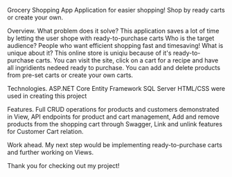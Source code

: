 Grocery Shopping App Application for easier shopping! Shop by ready carts or create your own.

Overview. What problem does it solve? This application saves a lot of time by letting the user shope with ready-to-purchase carts Who is the target audience? People who want efficient shopping fast and timesaving! What is unique about it? This online store is uniqiu because of it's ready-to-purchase carts. You can visit the site, click on a cart for a recipe and have all ingridients nedeed ready to purchase. You can add and delete products from pre-set carts or create your own carts.

Technologies. ASP.NET Core Entity Framework SQL Server HTML/CSS were used in creating this project

Features. Full CRUD operations for products and customers demonstrated in View, API endpoints for product and cart management, Add and remove products from the shopping cart through Swagger, Link and unlink features for Customer Cart relation.

Work ahead. My next step would be implementing ready-to-purchase carts and further working on Views.

Thank you for checking out my project!
